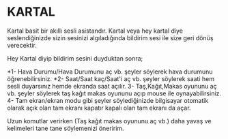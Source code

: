 # KARTAL

Kartal basit bir akıllı sesli asistandır. Kartal veya hey kartal diye seslendiğinizde sizin sesinizi algıladığında bildirim sesi ile size geri dönüş verecektir.

Hey Kartal diyip bildirim sesini duyduktan sonra;

*1- Hava Durumu/Hava Durumunu aç vb. şeyler söylerek hava durumunu öğrenebilirsiniz.
*2- Saat/Saat kaç/Saat'i aç vb. şeyler söylerek saati hem sesli duyarsınız hemde ekranda saat açılır.
3- Taş,Kağıt,Makas oyununu aç vb. şeyler söylerek taş kağıt makas oyununu açıp mouse ile oynayabilirsiniz.
4- Tam ekran/ekran modu gibi şeyler söylediğinizde bilgisayar otomatik olarak açık olan tam ekranı kapatır kapalı olan tam ekranı da açar.

Uzun komutlar verirken (Taş kağıt makas oyununu aç vb.) daha yavaş ve kelimeleri tane tane söylemenizi öneririm.
